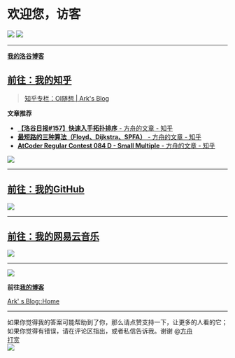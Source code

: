 # 欢迎您，访客
[![](https://cdn.jsdelivr.net/gh/lkpo0v/5n@master/gh/favicon.ico)](https://github.com/MinecraftFuns)
[![](https://cdn.jsdelivr.net/gh/lkpo0v/5n@master/zh/favicon.ico)](https://www.zhihu.com/people/minecraftfuns)

------------

[**我的洛谷博客**](https://ark.blog.luogu.org/)
## [前往：我的知乎](https://www.zhihu.com/people/minecraftfuns/)
> [知乎专栏：OI随想 | Ark's Blog](https://zhuanlan.zhihu.com/minecraftfuns)

**文章推荐**
* [**【洛谷日报#157】快速入手拓扑排序** - 方舟的文章 - 知乎](
https://zhuanlan.zhihu.com/p/64371720)
* [**最短路的三种算法（Floyd、Dijkstra、SPFA）** - 方舟的文章 - 知乎](
https://zhuanlan.zhihu.com/p/63915218)
* [**AtCoder Regular Contest 084 D - Small Multiple** - 方舟的文章 - 知乎](
https://zhuanlan.zhihu.com/p/63914349)

[![](https://cdn.jsdelivr.net/gh/lkpo0v/5n@master/zhihu-minecraftfuns-800x600.png)](https://www.zhihu.com/people/minecraftfuns/)

------------------

## [前往：我的GitHub](https://github.com/MinecraftFuns)

[![](
https://cdn.jsdelivr.net/gh/lkpo0v/5n@master/github-minecraftfuns.jpg)](https://github.com/MinecraftFuns)

------------------

## [前往：我的网易云音乐](https://music.163.com/#/user/home?id=61964347)

[![](
https://cdn.jsdelivr.net/gh/lkpo0v/5n@master/netease-minecraftfuns.jpg)](https://music.163.com/#/user/home?id=61964347)

------------------

![](https://cdn.jsdelivr.net/gh/lkpo0v/d1n3/ww2.sinaimg.cn/large/005BYqpgly1g01dwo3j72j308c01o080.jpg)

**前往[我的博客](https://vmlankub.github.io/www.arkf.xyz/blog/?src=luogu.org-41939)**

[Ark' s Blog::Home](https://vmlankub.github.io/www.arkf.xyz/?src=luogu.org-41939)

-----------

如果你觉得我的答案可能帮助到了你，那么请点赞支持一下，让更多的人看的它；如果你觉得有错误，请在评论区指出，或者私信告诉我。谢谢 @[方舟](https://www.zhihu.com/people/minecraftfuns)  
[打赏](https://cdn.jsdelivr.net/gh/lkpo0v/5n@master/985CA94E6A789C6BCB1086C5A78E9E5D.jpg)  
![](https://cdn.jsdelivr.net/gh/lkpo0v/5n@master/dashang.jpg)
